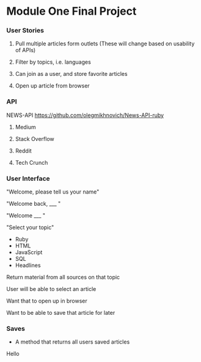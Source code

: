 # Module One Final Project

### User Stories

1. Pull multiple articles form outlets (These will change based on usability of APIs)

2. Filter by topics, i.e. languages

3. Can join as a user, and store favorite articles

4. Open up article from browser


### API
NEWS-API
https://github.com/olegmikhnovich/News-API-ruby

1. Medium

2. Stack Overflow

3. Reddit

4. Tech Crunch


### User Interface

"Welcome, please tell us your name"

"Welcome back, ___ "

"Welcome ___ "

"Select your topic"
- Ruby
- HTML
- JavaScript
- SQL
- Headlines


Return material from all sources on that topic

User will be able to select an article

Want that to open up in browser

Want to be able to save that article for later


### Saves

- A method that returns all users saved articles

Hello